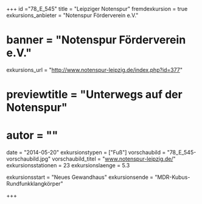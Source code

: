 +++
id ="78_E_545"
title = "Leipziger Notenspur"
fremdexkursion = true
exkursions_anbieter = "Notenspur Förderverein e.V."
# banner = "Notenspur Förderverein e.V."
exkursions_url = "http://www.notenspur-leipzig.de/index.php?id=377"
# previewtitle = "Unterwegs auf der Notenspur"
# autor = ""
date = "2014-05-20"
exkursionstypen = ["Fuß"]
vorschaubild = "78_E_545-vorschaubild.jpg"
vorschaubild_titel = "www.notenspur-leipzig.de/"
exkursionsstationen = 23
exkursionslaenge = 5.3

exkursionsstart = "Neues Gewandhaus"
exkursionsende = "MDR-Kubus-Rundfunkklangkörper"


+++